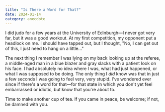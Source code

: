 ```yaml
---
title: "Is There a Word for That?"
date: 2024-01-14
category: anecdote
---
```


I did judo for a few years at the University of Edinburgh—I never got very far,
but it was a good workout.
At my first competition,
my opponent put a headlock on me.
I should have tapped out,
but I thought, "No, I can get out of this,
I just need to hang on a little…"

The next thing I remember
I was lying on my back looking up at the referee,
a middle-aged man in a blue blazer and gray slacks
with a patient look on his face.
I had absolutely no idea where I was,
what had just happened,
or what I was supposed to be doing.
The only thing I *did* know was that in just a few seconds
I was going to feel very, very stupid.
I've wondered ever since if there's a word for that—for
that state in which you don't yet feel embarrassed or idiotic,
but know that you're about to.

Time to make another cup of tea.
If you came in peace, be welcome;
if not, be damned with you.
